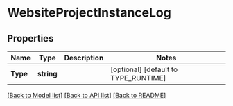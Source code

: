 # WebsiteProjectInstanceLog

## Properties

Name | Type | Description | Notes
------------ | ------------- | ------------- | -------------
**Type** | **string** |  | [optional] [default to TYPE_RUNTIME]

[[Back to Model list]](../README.md#documentation-for-models) [[Back to API list]](../README.md#documentation-for-api-endpoints) [[Back to README]](../README.md)


